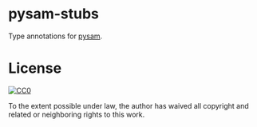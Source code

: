 # pysam-stubs

Type annotations for [pysam](https://pysam.readthedocs.io/).

# License

[![CC0](https://licensebuttons.net/p/zero/1.0/80x15.png)](http://creativecommons.org/publicdomain/zero/1.0/)

To the extent possible under law, the author has waived all copyright and related or neighboring rights to this work.
